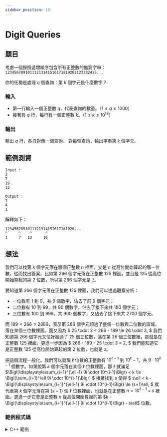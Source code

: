 ```yaml
---
sidebar_position: 18
---
```


Digit Queries
===

題目
---
考慮一個按照遞增順序包含所有正整數的無窮字串：
`12345678910111213141516171819202122232425...`

你的任務是處理 $q$ 個查詢：第 $k$ 個字元是什麼數字？

### 輸入
- 第一行輸入一個正整數 $q$，代表查詢的數量。（$1 \le q \le 1000$）
- 接著有 $q$ 行，每行有一個正整數 $k$。（$1 \le k \le 10^{18}$）

### 輸出
輸出 $q$ 行，各自對應一個查詢。
對每個查詢，輸出字串第 $k$ 個字元。

範例測資
---

```
Input :
3
7
19
12

Output :
7
4
1
```

解釋如下：
```
1234567891011121314151617181920...
^     ^    ^      ^
1     7   12     19
```


想法
---
我們可以找第 $k$ 個字元落在哪個正整數 $n$ 裡面，又是 $n$ 從高位開始算起的哪一位數，從而找出答案。比如第 $266$ 個字元落在正整數 $125$ 裡面，並且是 $125$ 從高位開始算起的第 $2$ 位數，所以第 $266$ 個字元是 `2`。

要知道第 $266$ 個字元落在正整數 $125$ 裡面，我們可以透過觀察分析：
- 一位數有 $1$ 到 $9$，共 $9$ 個數字，佔去了前 $9$ 個字元；
- 二位數有 $10$ 到 $99$，共 $90$ 個數字，佔去了接下來共 $180$ 個字元；
- 三位數有 $100$ 到 $999$，共 $900$ 個數字，又佔去了接下來共 $2700$ 個字元。

而 $189 < 266 \le 2889$，表示第 $266$ 個字元超過了整個一位數與二位數的區域，落在某個三位數裡面。而又因為 $ 25 \cdot 3 < 266 - 189 \le 26 \cdot 3, $ 我們知道第 $266$ 個字元又恰好超過了 $25$ 個三位數，落在第 $26$ 個三位數裡，那就是在正整數 $125$ 裡面。更進一步因為 $ 266 - 189 - 25 \cdot 3 = 2, $ 我們能知道它是正整數 $125$ 從高位開始算起的第 $2$ 位數，也就是 `2`。

把這個流程一般化。我們可以發現 $\ell$ 位數的正整數有 $10^{\ell-1}$ 到 $10^\ell - 1$，共 $9 \cdot 10^{\ell-1}$ 個數字。如果說第 $k$ 個字元落在某個 $\ell$ 位數裡面，那 $\ell$ 就滿足 $\Bigl(\displaystyle\sum_{i=1}^{\ell-1} 9i \cdot 10^{i-1}\Bigr) < k \le
  \Bigl(\sum_{i=1}^\ell 9i \cdot 10^{i-1}\Bigr)
$ 接著找到 $s$ 使得 $
 s\ell < k - \Bigl(\displaystyle\sum_{i=1}^{\ell-1} 9i \cdot 10^{i-1}\Bigr) \le (s+1)\ell,
$ 就代表第 $k$ 個字元落在第 $(s+1)$ 個 $\ell$ 位數裡面，也就是在正整數 $n = 10^{\ell-1} + s$ 裡面。更進一步它會是正整數 $n$ 從高位開始算起的第 $k - \Bigl(\displaystyle\sum_{i=1}^{\ell-1} 9i \cdot 10^{i-1}\Bigr) - s\ell$ 位數。

### 範例程式碼
<details>
<summary>C++ 範例 </summary>
```cpp
#include <iostream>
#define int long long
using namespace std;

signed main() {
    ios::sync_with_stdio(0); 
    cin.tie(0); cout.tie(0);
    int q, k;
    cin >> q;
    while (q--) {
        cin >> k;
        int lv = 1, ten = 1;
        while (k >= lv * 9 * ten) {
            k -= lv * 9 * ten;
            lv++;
            ten *= 10;
        }
        int s = (k-1) / lv;
        int n = ten + s;
        for (int i = lv; i > k - s*lv; i--) {
            n /= 10;
        }
        cout << n % 10 << '\n';
    }
}
```
</details>